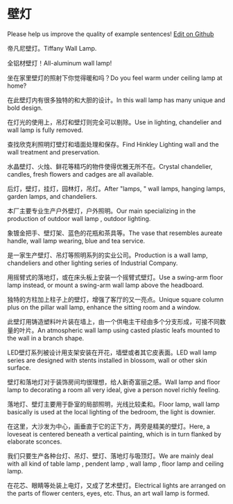 # 壁灯

Please help us improve the quality of example sentences! [Edit on Github](https://github.com/jiyushe/jiyu-example-sentence-source/blob/main/chinese/bideng.md)

<p><span class="chinese">帝凡尼壁灯。</span><span class="english">Tiffany Wall Lamp.</span></p>

<p><span class="chinese">全铝材壁灯！</span><span class="english">All-aluminum wall lamp!</span></p>

<p><span class="chinese">坐在家里壁灯的照射下你觉得暖和吗？</span><span class="english">Do you feel warm under ceiling lamp at home?</span></p>

<p><span class="chinese">在此壁灯内有很多独特的和大胆的设计。</span><span class="english">In this wall lamp has many unique and bold design.</span></p>

<p><span class="chinese">在灯光的使用上，吊灯和壁灯则完全可以剔除。</span><span class="english">Use in lighting, chandelier and wall lamp is fully removed.</span></p>

<p><span class="chinese">查找欣克利照明灯壁灯和墙面处理和保存。</span><span class="english">Find Hinkley Lighting wall and the wall treatment and preservation.</span></p>

<p><span class="chinese">水晶壁灯、火烛、鲜花等精巧的物件使得优雅无所不在。</span><span class="english">Crystal chandelier, candles, fresh flowers and cadges are all available.</span></p>

<p><span class="chinese">后灯，壁灯，挂灯，园林灯，吊灯。</span><span class="english">After "lamps, " wall lamps, hanging lamps, garden lamps, and chandeliers.</span></p>

<p><span class="chinese">本厂主要专业生产户外壁灯，户外照明。</span><span class="english">Our main specializing in the production of outdoor wall lamp , outdoor lighting.</span></p>

<p><span class="chinese">象镀金把手、壁灯架、蓝色的花瓶和茶具等。</span><span class="english">The vase that resembles aureate handle, wall lamp wearing, blue and tea service.</span></p>

<p><span class="chinese">是一家生产壁灯、吊灯等照明系列的实业公司。</span><span class="english">Production is a wall lamp, chandeliers and other lighting series of Industrial Company.</span></p>

<p><span class="chinese">用摇臂式的落地灯，或在床头板上安装一个摇臂式壁灯。</span><span class="english">Use a swing-arm floor lamp instead, or mount a swing-arm wall lamp above the headboard.</span></p>

<p><span class="chinese">独特的方柱加上柱子上的壁灯，增强了客厅的又一亮点。</span><span class="english">Unique square column plus on the pillar wall lamp, enhance the sitting room and a window.</span></p>

<p><span class="chinese">此壁灯用铸造塑料叶片装在墙上，由一个供电主干经由多个分支形成，可接不同数量的叶片。</span><span class="english">An atmospheric wall lamp using casted plastic leafs mounted to the wall in a branch shape.</span></p>

<p><span class="chinese">LED壁灯系列被设计用支架安装在开花，墙壁或者其它皮表面。</span><span class="english">LED wall lamp series are designed with stents installed in blossom, wall or other skin surface.</span></p>

<p><span class="chinese">壁灯和落地灯对于装饰房间均很理想，给人新奇富丽之感。</span><span class="english">Wall lamp and floor lamp to decorating a room all very ideal, give a person novel richly feeling.</span></p>

<p><span class="chinese">落地灯、壁灯主要用于卧室的局部照明，光线比较柔和。</span><span class="english">Floor lamp, wall lamp basically is used at the local lighting of the bedroom, the light is downier.</span></p>

<p><span class="chinese">在这里，大沙发为中心，画垂直于它的正下方，两旁是精美的壁灯。</span><span class="english">Here, a loveseat is centered beneath a vertical painting, which is in turn flanked by elaborate sconces.</span></p>

<p><span class="chinese">我们只要生产各种台灯、吊灯、壁灯、落地灯与吸顶灯。</span><span class="english">We are mainly deal with all kind of table lamp , pendent lamp , wall lamp , floor lamp and ceiling lamp.</span></p>

<p><span class="chinese">在花芯、眼睛等处装上电灯，又成了艺术壁灯。</span><span class="english">Electrical lights are arranged on the parts of flower centers, eyes, etc. Thus, an art wall lamp is formed.</span></p>


